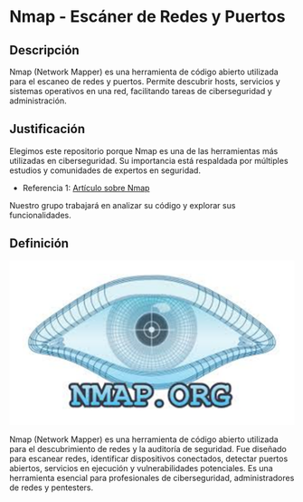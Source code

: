 # Nmap - Escáner de Redes y Puertos  

## Descripción  
Nmap (Network Mapper) es una herramienta de código abierto utilizada para el escaneo de redes y puertos. Permite descubrir hosts, servicios y sistemas operativos en una red, facilitando tareas de ciberseguridad y administración.  

## Justificación  
Elegimos este repositorio porque Nmap es una de las herramientas más utilizadas en ciberseguridad. Su importancia está respaldada por múltiples estudios y comunidades de expertos en seguridad.  
- Referencia 1: [Artículo sobre Nmap](https://nmap.org/book/)  


Nuestro grupo trabajará en analizar su código y explorar sus funcionalidades.  

## Definición
![NMAP.ORG](https://github.com/blackground-1/nmap/blob/JOSE_ROMERO/IMAGENES_G8/NMAP.png?raw=true)

Nmap (Network Mapper) es una herramienta de código abierto utilizada para el descubrimiento de redes y la auditoría de seguridad. Fue diseñado para escanear redes, identificar dispositivos conectados, detectar puertos abiertos, servicios en ejecución y vulnerabilidades potenciales. Es una herramienta esencial para profesionales de ciberseguridad, administradores de redes y pentesters.
